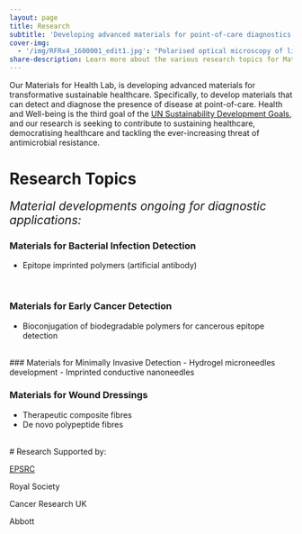 ```yaml
---
layout: page
title: Research
subtitle: 'Developing advanced materials for point-of-care diagnostics for transformative healthcare technologies'
cover-img:
  - '/img/RFRx4_1600001_edit1.jpg': "Polarised optical microscopy of liquid crystalline polypeptides"
share-description: Learn more about the various research topics for Materials for Health in Dr Hannah Leese's lab!
---
```


Our Materials for Health Lab, is developing advanced materials for transformative sustainable healthcare. 
Specifically, to develop materials that can detect and diagnose the presence of disease at point-of-care. 
Health and Well-being is the third goal of the [UN Sustainability Development Goals](https://sustainabledevelopment.un.org/sdg3), and our research is 
seeking to contribute to sustaining healthcare, democratising healthcare and tackling the ever-increasing threat of antimicrobial resistance.


# Research Topics

<span style="font-size:1.5em">_Material developments ongoing for diagnostic applications:_</span>


### Materials for Bacterial Infection Detection
- Epitope imprinted polymers (artificial antibody)

<!-- 
<div class="container">
<div class="row">&nbsp;</div>
	

<div class="row">
	<div class="col-md-6"><a class="thumb" href="#">
		<img src="/img/MIP.jpg" class="img-responsive" alt="MIP Schematic" /></a>
	</div>
	<div class="col-md-6">
		<p> 
		- Epitope imprinted polymers (artificial antibody)
	 </p>
	</div>
</div>

<br>

</div>
 -->


<br>


### Materials for Early Cancer Detection 
-	Bioconjugation of biodegradable polymers for cancerous epitope detection

<br>
### Materials for Minimally Invasive Detection
-	Hydrogel microneedles development
-	Imprinted conductive nanoneedles

<br>

### Materials for Wound Dressings
-	Therapeutic composite fibres
-	De novo polypeptide fibres 

<br>
# Research Supported by:

[EPSRC](https://gow.epsrc.ukri.org/NGBOViewPerson.aspx?PersonId=-748617)

Royal Society

Cancer Research UK

Abbott

